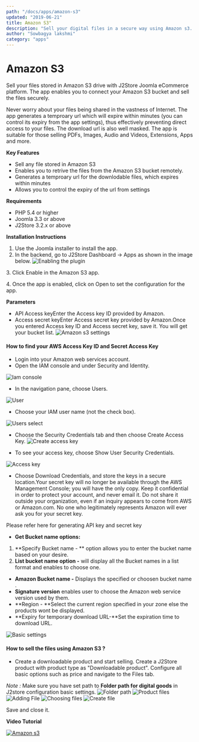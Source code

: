 ```yaml
---
path: "/docs/apps/amazon-s3"
updated: "2019-06-21"
title: Amazon S3"
description: "Sell your digital files in a secure way using Amazon s3. Learn how to configure amazon s3."
author: "Sowbagya lakshmi"
category: "apps"
---
```

# Amazon S3

Sell your files stored in Amazon S3 drive with J2Store Joomla eCommerce platform. The app enables you to connect your Amazon S3 bucket and sell the files securely.

Never worry about your files being shared in the vastness of Internet. The app generates a temproary url which will expire within minutes (you can control its expiry from the app settings), thus effectively preventing direct access to your files. The download url is also well masked. The app is suitable for those selling PDFs, Images, Audio and Videos, Extensions, Apps and more.

**Key Features**

- Sell any file stored in Amazon S3
- Enables you to retrive the files from the Amazon S3 bucket remotely.
- Generates a temproary url for the downlodable files, which expires within minutes
- Allows you to control the expiry of the url from settings


**Requirements**

- PHP 5.4 or higher
- Joomla 3.3 or above
- J2Store 3.2.x or above

**Installation Instructions**

1. Use the Joomla installer to install the app.
2. In the backend, go to J2Store Dashboard -> Apps as shown in the image below.
![Enabling the plugin](https://raw.githubusercontent.com/j2store/doc-images/master//apps/amazon-s3/amazons3_enable.png)

3\. Click Enable in the Amazon S3 app.

4\. Once the app is enabled, click on Open to set the configuration for the app.

**Parameters**

- API Access keyEnter the Access key ID provided by Amazon.
- Access secret keyEnter Access secret key provided by Amazon.Once you entered Access key ID and Access secret key, save it. You will get your bucket list.
![Amazon s3 settings](https://raw.githubusercontent.com/j2store/doc-images/master//apps/amazon-s3/amazons3_settings.png)

#### How to find your AWS Access Key ID and Secret Access Key

- Login into your Amazon web services account.
- Open the IAM console and under Security and Identity.

![Iam console](https://raw.githubusercontent.com/j2store/doc-images/master//apps/amazon-s3/amazons3_iam_console.png)

- In the navigation pane, choose Users.

![User](https://raw.githubusercontent.com/j2store/doc-images/master//apps/amazon-s3/amazons3_user.png)

- Choose your IAM user name (not the check box).

![Users select](https://raw.githubusercontent.com/j2store/doc-images/master//apps/amazon-s3/amazons3_userselect.png)

- Choose the Security Credentials tab and then choose Create Access Key.
![Create access key](https://raw.githubusercontent.com/j2store/doc-images/master//apps/amazon-s3/amazons3_createkey.png)

- To see your access key, choose Show User Security Credentials.

![Access key](https://raw.githubusercontent.com/j2store/doc-images/master//apps/amazon-s3/amazons3_showkey.png)

- Choose Download Credentials, and store the keys in a secure location.Your secret key will no longer be available through the AWS Management Console; you will have the only copy. Keep it confidential in order to protect your account, and never email it. Do not share it outside your organization, even if an inquiry appears to come from AWS or Amazon.com. No one who legitimately represents Amazon will ever ask you for your secret key.

<link-text url="http://docs.aws.amazon.com/AWSSimpleQueueService/latest/SQSGettingStartedGuide/AWSCredentials.html" target="_blank" rel="noopener">Please refer here for generating API key and secret key</link-text>

- **Get Bucket name options:**

1. **Specify Bucket name - ** option allows you to enter the bucket name based on your desire.
3. **List bucket name option -** will display all the Bucket names in a list format and enables to choose one.
- **Amazon Bucket name -** Displays the specified or choosen bucket name .
- **Signature version** enables user to choose the Amazon web service version used by them. 
- **Region - **Select the current region specified in your zone else the products wont be displayed.
- **Expiry for temporary download URL-**Set the expiration time to download URL.

![Basic settings](https://raw.githubusercontent.com/j2store/doc-images/master//apps/amazon-s3/amasons3-basic-settings.png)

#### How to sell the files using Amazon S3 ?

- Create a downloadable product and start selling. Create a J2Store product with product type as "Downloadable product". Configure all basic options such as price and navigate to the Files tab.

*Note :* Make sure you have set path to **Folder path for digital goods** in J2store configuration basic settings.
![Folder path](https://raw.githubusercontent.com/j2store/doc-images/master//apps/amazon-s3/amazons3_download_folderpath.png)
![Product files](https://raw.githubusercontent.com/j2store/doc-images/master//apps/amazon-s3/amazons3_setproductfiles.png)
![Adding File](https://raw.githubusercontent.com/j2store/doc-images/master//apps/amazon-s3/amazons3_addfile.png)
![Choosing files](https://raw.githubusercontent.com/j2store/doc-images/master//apps/amazon-s3/amazons3_choosefile.png)
![Create file](https://raw.githubusercontent.com/j2store/doc-images/master//apps/amazon-s3/amazons3_createfile.png)

Save and close it.

**Video Tutorial**

[![Amazon s3](https://img.youtube.com/vi/51J1UkeRu3Y/0.jpg)](https://youtu.be/Rh7tUtI7eMI "Amazon s3")





